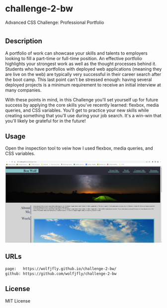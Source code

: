 # challenge-2-bw
Advanced CSS Challenge: Professional Portfolio

# <Advanced CSS Challenge: Professional Portfolio>

## Description

A portfolio of work can showcase your skills and talents to employers looking to fill a part-time or full-time position. An effective portfolio highlights your strongest work as well as the thought processes behind it. Students who have portfolios with deployed web applications (meaning they are live on the web) are typically very successful in their career search after the boot camp. This last point can't be stressed enough: having several deployed projects is a minimum requirement to receive an initial interview at many companies.

With these points in mind, in this Challenge you'll set yourself up for future success by applying the core skills you've recently learned: flexbox, media queries, and CSS variables. You'll get to practice your new skills while creating something that you'll use during your job search. It's a win-win that you'll likely be grateful for in the future!

## Usage
Open the inspection tool to veiw how I used flexbox, media queries, and CSS variables.


![Screenshot of webpage](assets\images\Main.JPG)


## URLs
    page:   https://wolfjfly.github.io/challenge-2-bw/
    github: https://github.com/wolfjfly/challenge-2-bw
## License

MIT License


